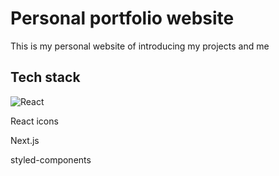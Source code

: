 # Personal portfolio website

This is my personal website of introducing my projects and me


## Tech stack 
![React](https://img.shields.io/badge/React-20232A?style=for-the-badge&logo=react&logoColor=61DAFB) 

React icons

Next.js 

styled-components
